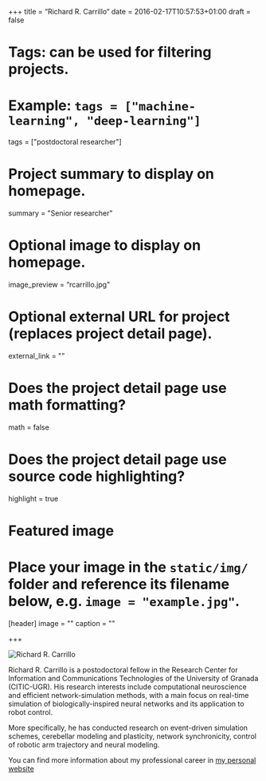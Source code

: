 +++
title = “Richard R. Carrillo“
date = 2016-02-17T10:57:53+01:00
draft = false

# Tags: can be used for filtering projects.
# Example: `tags = ["machine-learning", "deep-learning"]`
tags = ["postdoctoral researcher"]

# Project summary to display on homepage.
summary = "Senior researcher"

# Optional image to display on homepage.
image_preview = “rcarrillo.jpg"

# Optional external URL for project (replaces project detail page).
external_link = "”

# Does the project detail page use math formatting?
math = false

# Does the project detail page use source code highlighting?
highlight = true

# Featured image
# Place your image in the `static/img/` folder and reference its filename below, e.g. `image = "example.jpg"`.
[header]
image = ""
caption = ""

+++

![Richard R. Carrillo](/img/rcarrillo.jpg)

Richard R. Carrillo is a postodoctoral fellow in the Research Center for Information and Communications Technologies of the University of Granada (CITIC-UGR). His research interests include computational neuroscience and efficient network-simulation methods, with a main focus on real-time simulation of biologically-inspired neural networks and its application to robot control.

More specifically, he has conducted research on event-driven simulation schemes, cerebellar modeling and plasticity, network synchronicity, control of robotic arm trajectory and neural modeling.

You can find more information about my professional career in [my personal website](http://www.rrcarrillo.com/)

